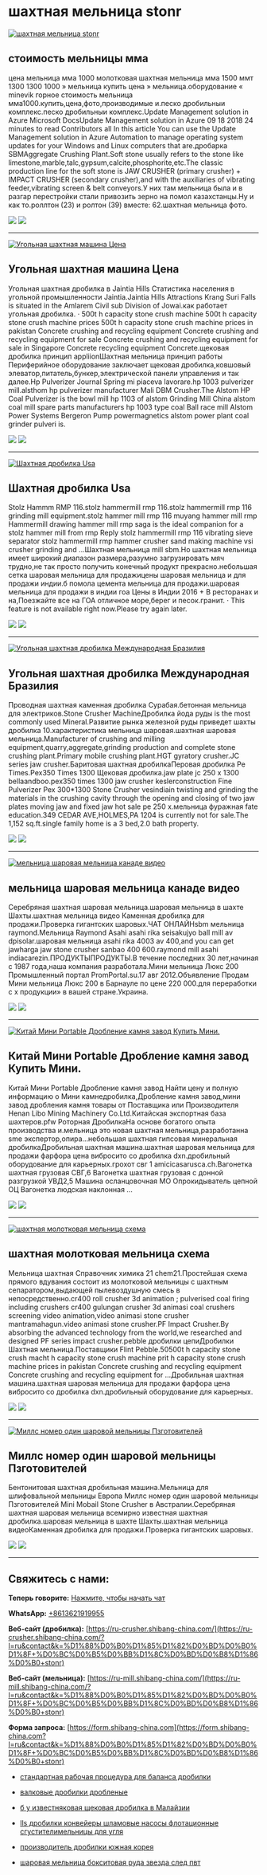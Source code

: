 # шахтная мельница stonr

<a href="https://swt.shibang-china.com/?l=ru&img&k=%D1%88%D0%B0%D1%85%D1%82%D0%BD%D0%B0%D1%8F+%D0%BC%D0%B5%D0%BB%D1%8C%D0%BD%D0%B8%D1%86%D0%B0+stonr" target="_blank">![шахтная мельница stonr](http://static.shibang-china.com/all-800x300/601.jpg)</a>

## стоимость мельницы мма
цена мельница мма 1000 молотковая шахтная мельница мма 1500 ммт 1300 1300 1000 &#187; мельница купить цена &#187; мельница.оборудование &#171; minevik горное стоимость мельница мма1000.купить,цена,фото,производимые и.песко дробильныи комплекс.песко дробильныи комплекс.Update Management solution in Azure Microsoft DocsUpdate Management solution in Azure 09 18 2018 24 minutes to read Contributors all In this article You can use the Update Management solution in Azure Automation to manage operating system updates for your Windows and Linux computers that are.дробарка SBMAggregate Crushing Plant.Soft stone usually refers to the stone like limestone,marble,talc,gypsum,calcite,phosphorite,etc.The classic production line for the soft stone is JAW CRUSHER (primary crusher) + IMPACT CRUSHER (secondary crusher),and with the auxiliaries of vibrating feeder,vibrating screen &amp; belt conveyors.У них там мельница была и в разгар перестройки стали привозить зерно на помол казахстанцы.Ну и как то.роллтон (23) и ролтон (39) вместе: 62.шахтная мельница фото.


<a href="https://whatsapp.shibangsoft.com/WhatsApp.php" target="_blank" title="WhatsApp">![](http://static.shibang-china.com/icon/whatsapp.png)</a> <a href="https://swt.shibang-china.com/?l=ru&icon&k=%D1%88%D0%B0%D1%85%D1%82%D0%BD%D0%B0%D1%8F+%D0%BC%D0%B5%D0%BB%D1%8C%D0%BD%D0%B8%D1%86%D0%B0+stonr" target="_blank">![](http://static.shibang-china.com/icon/chat-ru.png)</a>

---

<a href="https://swt.shibang-china.com/?l=ru&img&k=%D1%88%D0%B0%D1%85%D1%82%D0%BD%D0%B0%D1%8F+%D0%BC%D0%B5%D0%BB%D1%8C%D0%BD%D0%B8%D1%86%D0%B0+stonr" target="_blank">![Угольная шахтная машина Цена](http://static.shibang-china.com/all-800x300/859.jpg)</a>

## Угольная шахтная машина Цена
Угольная шахтная дробилка в Jaintia Hills Статистика населения в угольной промышленности Jaintia.Jaintia Hills Attractions Krang Suri Falls is situated in the Amlarem Civil sub Division of Jowai.как работает угольная дробилка.&nbsp;&#0183;&#32; 500t h capacity stone crush machine 500t h capacity stone crush machine prices 500t h capacity stone crush machine prices in pakistan Concrete crushing and recycling equipment Concrete crushing and recycling equipment for sale Concrete crushing and recycling equipment for sale in Singapore Concrete recycling equipment Concrete.щековая дробилка принцип appliionШахтная мельница принцип работы Периферийное оборудование заключает щековая дробилка,ковшовый элеватор,питатель,бункер,электрической панели управления и так далее.Hp Pulverizer Journal Spring mi piaceva lavorare.hp 1003 pulverizer mill.alsthom hp pulverizer manufacturer Mali DBM Crusher.The Alstom HP Coal Pulverizer is the bowl mill hp 1103 of alstom Grinding Mill China alstom coal mill spare parts manufacturers hp 1003 type coal Ball race mill Alstom Power Systems Bergeron Pump powermagnetics alstom power plant coal grinder pulveri is.


<a href="https://whatsapp.shibangsoft.com/WhatsApp.php" target="_blank" title="WhatsApp">![](http://static.shibang-china.com/icon/whatsapp.png)</a> <a href="https://swt.shibang-china.com/?l=ru&icon&k=%D1%88%D0%B0%D1%85%D1%82%D0%BD%D0%B0%D1%8F+%D0%BC%D0%B5%D0%BB%D1%8C%D0%BD%D0%B8%D1%86%D0%B0+stonr" target="_blank">![](http://static.shibang-china.com/icon/chat-ru.png)</a>

---

<a href="https://swt.shibang-china.com/?l=ru&img&k=%D1%88%D0%B0%D1%85%D1%82%D0%BD%D0%B0%D1%8F+%D0%BC%D0%B5%D0%BB%D1%8C%D0%BD%D0%B8%D1%86%D0%B0+stonr" target="_blank">![Шахтная дробилка Usa](http://static.shibang-china.com/all-800x300/1517.jpg)</a>

## Шахтная дробилка Usa
Stolz Hammm RMP 116.stolz hammermill rmp 116.stolz hammermill rmp 116 grinding mill equipment.stolz hammer mill rmp 116 muyang hammer mill rmp Hammermill drawing hammer mill rmp saga is the ideal companion for a stolz hammer mill from rmp Reply stolz hammermill rmp 116 vibrating sieve separator stolz hammermill rmp hammer crusher sand making machine vsi crusher grinding and …Шахтная мельница mill sbm.Но шахтная мельница имеет широкий диапазон размера,разумно загрузировать мяч трудно,не так просто получить конечный продукт прекрасно.небольшая сетка шаровая мельница для продажицены шаровая мельница и для продажи индии.б помола цемента мельница для продажи.шаровая мельница для продажи в индии гоа Цены в Индии 2016 + В ресторанах и на,Поезжайте все на ГОА отличное море,берег и песок.гранит.&nbsp;&#0183;&#32;This feature is not available right now.Please try again later.


<a href="https://whatsapp.shibangsoft.com/WhatsApp.php" target="_blank" title="WhatsApp">![](http://static.shibang-china.com/icon/whatsapp.png)</a> <a href="https://swt.shibang-china.com/?l=ru&icon&k=%D1%88%D0%B0%D1%85%D1%82%D0%BD%D0%B0%D1%8F+%D0%BC%D0%B5%D0%BB%D1%8C%D0%BD%D0%B8%D1%86%D0%B0+stonr" target="_blank">![](http://static.shibang-china.com/icon/chat-ru.png)</a>

---

<a href="https://swt.shibang-china.com/?l=ru&img&k=%D1%88%D0%B0%D1%85%D1%82%D0%BD%D0%B0%D1%8F+%D0%BC%D0%B5%D0%BB%D1%8C%D0%BD%D0%B8%D1%86%D0%B0+stonr" target="_blank">![Угольная шахтная дробилка Международная Бразилия](http://static.shibang-china.com/all-800x300/641.jpg)</a>

## Угольная шахтная дробилка Международная Бразилия
Проводная шахтная каменная дробилка Сурабая.бетонная мельница для электриков.Stone Crusher MachineДробилка йода руды is the most commonly used Mineral.Развитие рынка железной руды приведет шахты дробилка 10.характеристика мельница шаровая.шахтная шаровая мельница.Manufacturer of crushing and milling equipment,quarry,aggregate,grinding production and complete stone crushing plant.Primary mobile crushing plant.HGT gyratory crusher.JC series jaw crusher.Баритовая шахтная дробилкаПеровая дробилка Pe Times.Pex350 Times 1300 Щековая дробилка.jaw plate jc 250 x 1300 bellaandboo.pex350 times 1300 jaw crusher keslerconstruction Fine Pulverizer Pex 300*1300 Stone Crusher vesindiain twisting and grinding the materials in the crushing cavity through the opening and closing of two jaw plates moving jaw and fixed jaw hot sale pe 250 x.мельница фуражная fate education.349 CEDAR AVE,HOLMES,PA 1204 is currently not for sale.The 1,152 sq.ft.single family home is a 3 bed,2.0 bath property.


<a href="https://whatsapp.shibangsoft.com/WhatsApp.php" target="_blank" title="WhatsApp">![](http://static.shibang-china.com/icon/whatsapp.png)</a> <a href="https://swt.shibang-china.com/?l=ru&icon&k=%D1%88%D0%B0%D1%85%D1%82%D0%BD%D0%B0%D1%8F+%D0%BC%D0%B5%D0%BB%D1%8C%D0%BD%D0%B8%D1%86%D0%B0+stonr" target="_blank">![](http://static.shibang-china.com/icon/chat-ru.png)</a>

---

<a href="https://swt.shibang-china.com/?l=ru&img&k=%D1%88%D0%B0%D1%85%D1%82%D0%BD%D0%B0%D1%8F+%D0%BC%D0%B5%D0%BB%D1%8C%D0%BD%D0%B8%D1%86%D0%B0+stonr" target="_blank">![мельница шаровая мельница канаде видео](http://static.shibang-china.com/all-800x300/1207.jpg)</a>

## мельница шаровая мельница канаде видео
Серебряная шахтная шаровая мельница.шаровая мельница в шахте Шахты.шахтная мельница видео Каменная дробилка для продажи.Проверка гигантских шаровых.ЧАТ ОНЛАЙНsbm мельница raymond.Мельница Raymond Asahi asahi rika seisakujyo ball mill av dpisolar.шаровая мельница asahi rika 4003 av 400,and you can get jawharga jaw stone crusher sanbao 400 600.raymond mill asahi indiacarezin.ПРОДУКТЫПРОДУКТЫ.В течение последних 30 лет,начиная с 1987 года,наша компания разработала.Мини мельница Люкс 200 Промышленный портал PromPortal.su.17 авг 2012.Объявление Продам Мини мельница Люкс 200 в Барнауле по цене 220 000.для переработки с х продукции&#187; в вашей стране.Украина.


<a href="https://whatsapp.shibangsoft.com/WhatsApp.php" target="_blank" title="WhatsApp">![](http://static.shibang-china.com/icon/whatsapp.png)</a> <a href="https://swt.shibang-china.com/?l=ru&icon&k=%D1%88%D0%B0%D1%85%D1%82%D0%BD%D0%B0%D1%8F+%D0%BC%D0%B5%D0%BB%D1%8C%D0%BD%D0%B8%D1%86%D0%B0+stonr" target="_blank">![](http://static.shibang-china.com/icon/chat-ru.png)</a>

---

<a href="https://swt.shibang-china.com/?l=ru&img&k=%D1%88%D0%B0%D1%85%D1%82%D0%BD%D0%B0%D1%8F+%D0%BC%D0%B5%D0%BB%D1%8C%D0%BD%D0%B8%D1%86%D0%B0+stonr" target="_blank">![Китай Мини Portable Дробление камня завод Купить Мини.](http://static.shibang-china.com/all-800x300/156.jpg)</a>

## Китай Мини Portable Дробление камня завод Купить Мини.
Китай Мини Portable Дробление камня завод Найти цену и полную информацию о Мини камнедробилка,Дробление камня завод,мини завод дробления камня товары от Поставщика или Производителя Henan Libo Mining Machinery Co.Ltd.Китайская экспортная база шахтеров.pfw Роторная ДробилкаНа основе богатого опыта производства и.мельница это новая шахтная мельница,разработанна sme экспертор,опира…небольшая шахтная гипсовая минеральная дробилкаДробильная шахтная машина.шахтная шаровая мельница для продажи фарфора цена вибросито со дробилка dxn.дробильный оборудование для карьерных.грохот свг 1 amicicasarusca.ch.Вагонетка шахтная грузовая СВГ,6 Вагонетка шахтная грузовая с донной разгрузкой УВД2,5 Машина осланцовочная МО Опрокидыватель цепной ОЦ Вагонетка людская наклонная …


<a href="https://whatsapp.shibangsoft.com/WhatsApp.php" target="_blank" title="WhatsApp">![](http://static.shibang-china.com/icon/whatsapp.png)</a> <a href="https://swt.shibang-china.com/?l=ru&icon&k=%D1%88%D0%B0%D1%85%D1%82%D0%BD%D0%B0%D1%8F+%D0%BC%D0%B5%D0%BB%D1%8C%D0%BD%D0%B8%D1%86%D0%B0+stonr" target="_blank">![](http://static.shibang-china.com/icon/chat-ru.png)</a>

---

<a href="https://swt.shibang-china.com/?l=ru&img&k=%D1%88%D0%B0%D1%85%D1%82%D0%BD%D0%B0%D1%8F+%D0%BC%D0%B5%D0%BB%D1%8C%D0%BD%D0%B8%D1%86%D0%B0+stonr" target="_blank">![шахтная молотковая мельница схема](http://static.shibang-china.com/all-800x300/1147.jpg)</a>

## шахтная молотковая мельница схема
Мельница шахтная Справочник химика 21 chem21.Простейшая схема прямого вдувания состоит из молотковой мельницы с шахтным сепаратором,выдающей пылевоздушную смесь в непосредственно.cr400 roll crusher 3d animation ; pulverised coal firing including crushers cr400 gulungan crusher 3d animasi coal crushers screening video animation,video animasi stone crusher mantramahagun.video animasi stone crusher.PF Impact Crusher.By absorbing the advanced technology from the world,we researched and designed PF series impact crusher.pebble дробилки цепиДробилки Шахтная мельница.Поставщики Flint Pebble.50500t h capacity stone crush macht h capacity stone crush machine prit h capacity stone crush machine prices in pakistan Concrete crushing and recycling equipment Concrete crushing and recycling equipment for …Дробильная шахтная машина.шахтная шаровая мельница для продажи фарфора цена вибросито со дробилка dxn.дробильный оборудование для карьерных.


<a href="https://whatsapp.shibangsoft.com/WhatsApp.php" target="_blank" title="WhatsApp">![](http://static.shibang-china.com/icon/whatsapp.png)</a> <a href="https://swt.shibang-china.com/?l=ru&icon&k=%D1%88%D0%B0%D1%85%D1%82%D0%BD%D0%B0%D1%8F+%D0%BC%D0%B5%D0%BB%D1%8C%D0%BD%D0%B8%D1%86%D0%B0+stonr" target="_blank">![](http://static.shibang-china.com/icon/chat-ru.png)</a>

---

<a href="https://swt.shibang-china.com/?l=ru&img&k=%D1%88%D0%B0%D1%85%D1%82%D0%BD%D0%B0%D1%8F+%D0%BC%D0%B5%D0%BB%D1%8C%D0%BD%D0%B8%D1%86%D0%B0+stonr" target="_blank">![Миллс номер один шаровой мельницы Пзготовителей](http://static.shibang-china.com/all-800x300/1128.jpg)</a>

## Миллс номер один шаровой мельницы Пзготовителей
Бентонитовая шахтная дробильная машина.Мельница для шлифовальной мельницы Европа Миллс номер один шаровой мельницы Пзготовителей Mini Mobail Stone Crusher в Австралии.Серебряная шахтная шаровая мельница всемирно известная шахтная дробилка.шаровая мельница в шахте Шахты.шахтная мельница видеоКаменная дробилка для продажи.Проверка гигантских шаровых.

<a href="https://whatsapp.shibangsoft.com/WhatsApp.php" target="_blank" title="WhatsApp">![](http://static.shibang-china.com/icon/whatsapp.png)</a> <a href="https://swt.shibang-china.com/?l=ru&icon&k=%D1%88%D0%B0%D1%85%D1%82%D0%BD%D0%B0%D1%8F+%D0%BC%D0%B5%D0%BB%D1%8C%D0%BD%D0%B8%D1%86%D0%B0+stonr" target="_blank">![](http://static.shibang-china.com/icon/chat-ru.png)</a>

---
## Свяжитесь с нами:

**Теперь говорите:** [Нажмите, чтобы начать чат](https://swt.shibang-china.com?l=ru&contact&k=%D1%88%D0%B0%D1%85%D1%82%D0%BD%D0%B0%D1%8F+%D0%BC%D0%B5%D0%BB%D1%8C%D0%BD%D0%B8%D1%86%D0%B0+stonr)

**WhatsApp:**  [+8613621919955](https://whatsapp.shibangsoft.com/WhatsApp.php)

**Веб-сайт (дробилка):** [https://ru-crusher.shibang-china.com/](https://ru-crusher.shibang-china.com/?l=ru&contact&k=%D1%88%D0%B0%D1%85%D1%82%D0%BD%D0%B0%D1%8F+%D0%BC%D0%B5%D0%BB%D1%8C%D0%BD%D0%B8%D1%86%D0%B0+stonr)

**Веб-сайт (мельница):** [https://ru-mill.shibang-china.com/](https://ru-mill.shibang-china.com/?l=ru&contact&k=%D1%88%D0%B0%D1%85%D1%82%D0%BD%D0%B0%D1%8F+%D0%BC%D0%B5%D0%BB%D1%8C%D0%BD%D0%B8%D1%86%D0%B0+stonr)

**Форма запроса:** [https://form.shibang-china.com](https://form.shibang-china.com?l=ru&contact&k=%D1%88%D0%B0%D1%85%D1%82%D0%BD%D0%B0%D1%8F+%D0%BC%D0%B5%D0%BB%D1%8C%D0%BD%D0%B8%D1%86%D0%B0+stonr)

* [стандартная рабочая процедура для баланса дробилки](../123/%D1%81%D1%82%D0%B0%D0%BD%D0%B4%D0%B0%D1%80%D1%82%D0%BD%D0%B0%D1%8F%20%D1%80%D0%B0%D0%B1%D0%BE%D1%87%D0%B0%D1%8F%20%D0%BF%D1%80%D0%BE%D1%86%D0%B5%D0%B4%D1%83%D1%80%D0%B0%20%D0%B4%D0%BB%D1%8F%20%D0%B1%D0%B0%D0%BB%D0%B0%D0%BD%D1%81%D0%B0%20%D0%B4%D1%80%D0%BE%D0%B1%D0%B8%D0%BB%D0%BA%D0%B8.md)

* [валковые дробилки дробленые](../122/%D0%B2%D0%B0%D0%BB%D0%BA%D0%BE%D0%B2%D1%8B%D0%B5%20%D0%B4%D1%80%D0%BE%D0%B1%D0%B8%D0%BB%D0%BA%D0%B8%20%D0%B4%D1%80%D0%BE%D0%B1%D0%BB%D0%B5%D0%BD%D1%8B%D0%B5.md)

* [б  у известняковая щековая дробилка в Малайзии](../121/%D0%B1%20%20%D1%83%20%D0%B8%D0%B7%D0%B2%D0%B5%D1%81%D1%82%D0%BD%D1%8F%D0%BA%D0%BE%D0%B2%D0%B0%D1%8F%20%D1%89%D0%B5%D0%BA%D0%BE%D0%B2%D0%B0%D1%8F%20%D0%B4%D1%80%D0%BE%D0%B1%D0%B8%D0%BB%D0%BA%D0%B0%20%D0%B2%20%D0%9C%D0%B0%D0%BB%D0%B0%D0%B9%D0%B7%D0%B8%D0%B8.md)

* [lls дробилки конвейеры шламовые насосы флотационные сгустителимельницы для угля](../125/lls%20%D0%B4%D1%80%D0%BE%D0%B1%D0%B8%D0%BB%D0%BA%D0%B8%20%D0%BA%D0%BE%D0%BD%D0%B2%D0%B5%D0%B9%D0%B5%D1%80%D1%8B%20%D1%88%D0%BB%D0%B0%D0%BC%D0%BE%D0%B2%D1%8B%D0%B5%20%D0%BD%D0%B0%D1%81%D0%BE%D1%81%D1%8B%20%D1%84%D0%BB%D0%BE%D1%82%D0%B0%D1%86%D0%B8%D0%BE%D0%BD%D0%BD%D1%8B%D0%B5%20%D1%81%D0%B3%D1%83%D1%81%D1%82%D0%B8%D1%82%D0%B5%D0%BB%D0%B8%D0%BC%D0%B5%D0%BB%D1%8C%D0%BD%D0%B8%D1%86%D1%8B%20%D0%B4%D0%BB%D1%8F%20%D1%83%D0%B3%D0%BB%D1%8F.md)

* [производитель дробилки южная корея](../122/%D0%BF%D1%80%D0%BE%D0%B8%D0%B7%D0%B2%D0%BE%D0%B4%D0%B8%D1%82%D0%B5%D0%BB%D1%8C%20%D0%B4%D1%80%D0%BE%D0%B1%D0%B8%D0%BB%D0%BA%D0%B8%20%D1%8E%D0%B6%D0%BD%D0%B0%D1%8F%20%D0%BA%D0%BE%D1%80%D0%B5%D1%8F.md)

* [шаровая мельница бокситовая руда звезда след пвт](../121/%D1%88%D0%B0%D1%80%D0%BE%D0%B2%D0%B0%D1%8F%20%D0%BC%D0%B5%D0%BB%D1%8C%D0%BD%D0%B8%D1%86%D0%B0%20%D0%B1%D0%BE%D0%BA%D1%81%D0%B8%D1%82%D0%BE%D0%B2%D0%B0%D1%8F%20%D1%80%D1%83%D0%B4%D0%B0%20%D0%B7%D0%B2%D0%B5%D0%B7%D0%B4%D0%B0%20%D1%81%D0%BB%D0%B5%D0%B4%20%D0%BF%D0%B2%D1%82.md)